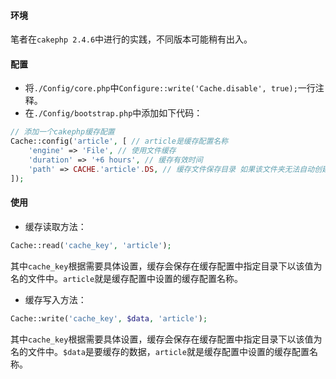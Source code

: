 #### 环境
笔者在`cakephp 2.4.6`中进行的实践，不同版本可能稍有出入。
#### 配置
* 将`./Config/core.php`中`Configure::write('Cache.disable', true);`一行注释。
* 在`./Config/bootstrap.php`中添加如下代码：
```php
// 添加一个cakephp缓存配置
Cache::config('article', [ // article是缓存配置名称
    'engine' => 'File', // 使用文件缓存
    'duration' => '+6 hours', // 缓存有效时间
    'path' => CACHE.'article'.DS, // 缓存文件保存目录 如果该文件夹无法自动创建需要手动创建并保证可写
]);
```

#### 使用
* 缓存读取方法：
```php
Cache::read('cache_key', 'article');
```
其中`cache_key`根据需要具体设置，缓存会保存在缓存配置中指定目录下以该值为名的文件中。`article`就是缓存配置中设置的缓存配置名称。
* 缓存写入方法：
```php
Cache::write('cache_key', $data, 'article');
```
其中`cache_key`根据需要具体设置，缓存会保存在缓存配置中指定目录下以该值为名的文件中。`$data`是要缓存的数据，`article`就是缓存配置中设置的缓存配置名称。